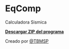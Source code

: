 # EqComp
Calculadora Sismica

<b><a href="https://github.com/TBMSP/EqComp/blob/master/EqComp.zip">Descargar ZIP del programa</a></b>

Creado por <a href="https://twitter.com/TBMSP">@TBMSP</a>
